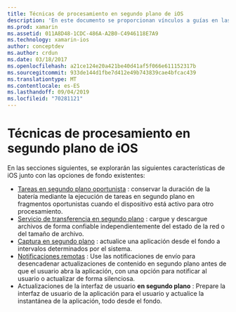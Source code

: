 ```yaml
---
title: Técnicas de procesamiento en segundo plano de iOS
description: 'En este documento se proporcionan vínculos a guías en las que se describen varias técnicas de fondo en iOS: tareas en segundo plano, servicio de transferencia en segundo plano, captura en segundo plano y notificaciones remotas.'
ms.prod: xamarin
ms.assetid: 011A8D48-1CDC-486A-A2B0-C4946118E7A9
ms.technology: xamarin-ios
author: conceptdev
ms.author: crdun
ms.date: 03/18/2017
ms.openlocfilehash: a21ce124e20a421be40d41af5f066e611152317b
ms.sourcegitcommit: 933de144d1fbe7d412e49b743839cae4bfcac439
ms.translationtype: MT
ms.contentlocale: es-ES
ms.lasthandoff: 09/04/2019
ms.locfileid: "70281121"
---
```

# <a name="ios-backgrounding-techniques"></a>Técnicas de procesamiento en segundo plano de iOS

En las secciones siguientes, se explorarán las siguientes características de iOS junto con las opciones de fondo existentes:

- [Tareas en segundo plano oportunista](~/ios/app-fundamentals/backgrounding/ios-backgrounding-techniques/ios-backgrounding-with-tasks.md#background_tasks_in_iOS_7) : conservar la duración de la batería mediante la ejecución de tareas en segundo plano en fragmentos oportunistas cuando el dispositivo está activo para otro procesamiento.
- [Servicio de transferencia en segundo plano](~/ios/app-fundamentals/backgrounding/ios-backgrounding-techniques/ios-backgrounding-with-tasks.md#background-transfers) : cargue y descargue archivos de forma confiable independientemente del estado de la red o del tamaño de archivo.
- [Captura en segundo plano](~/ios/app-fundamentals/backgrounding/ios-backgrounding-techniques/updating-an-application-in-the-background.md#background_fetch) : actualice una aplicación desde el fondo a intervalos determinados por el sistema.
- [Notificaciones remotas](~/ios/app-fundamentals/backgrounding/ios-backgrounding-techniques/updating-an-application-in-the-background.md#remote_notifications) : Use las notificaciones de envío para desencadenar actualizaciones de contenido en segundo plano antes de que el usuario abra la aplicación, con una opción para notificar al usuario o actualizar de forma silenciosa.
- Actualizaciones de la interfaz de usuario **en segundo plano** : Prepare la interfaz de usuario de la aplicación para el usuario y actualice la instantánea de la aplicación, todo desde el fondo.
